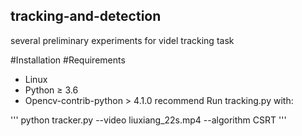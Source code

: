 ## tracking-and-detection
several preliminary experiments for videl tracking task

#Installation
#Requirements
- Linux
- Python ≥ 3.6
- Opencv-contrib-python > 4.1.0 recommend
Run tracking.py with:

'''
python tracker.py --video liuxiang_22s.mp4 --algorithm CSRT
'''
